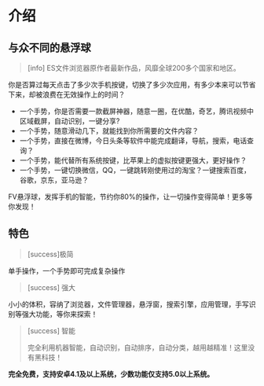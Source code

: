 # 介绍

## 与众不同的悬浮球

> \[info\] ES文件浏览器原作者最新作品，风靡全球200多个国家和地区。

你是否算过每天点击了多少次手机按键，切换了多少次应用，有多少本来可以节省下来，却被浪费在无效操作上的时间？

* 一个手势，你是否需要一款截屏神器，随意一圈，在优酷，奇艺，腾讯视频中区域截屏，自动识别，一键分享?
* 一个手势，随意滑动几下，就能找到你所需要的文件内容？
* 一个手势，直接在微博，今日头条等软件中能完成翻译，导航，搜索，电话查询？
* 一个手势，能代替所有系统按键，比苹果上的虚拟按键更强大，更好操作？
* 一个手势，一键切换微信，QQ，一键跳转刚使用过的淘宝？一键搜索百度，谷歌，京东，亚马逊？

FV悬浮球，发挥手机的智能，节约你80%的操作，让一切操作变得简单！更多等你发现！

## 特色

> \[success\]极简

单手操作，一个手势即可完成复杂操作

> \[success\] 强大

小小的体积，容纳了浏览器，文件管理器，悬浮窗，搜索引擎，应用管理，手写识别等强大功能，等你来探索！

> \[success\] 智能
>
> 完全利用机器智能，自动识别，自动排序，自动分类，越用越精准！这里没有黑科技！

**完全免费，支持安卓4.1及以上系统，少数功能仅支持5.0以上系统。**

